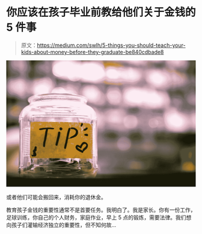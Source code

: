 # 你应该在孩子毕业前教给他们关于金钱的 5 件事

> 原文：<https://medium.com/swlh/5-things-you-should-teach-your-kids-about-money-before-they-graduate-be840cdbade8>

![](img/26790cbf9b38fb7a5932c664143d5940.png)

或者他们可能会搬回来，消耗你的退休金。

教育孩子金钱的重要性通常不是首要任务。我明白了。我是家长。你有一份工作，足球训练，你自己的个人财务，家庭作业，早上 5 点的锻炼，需要法律。我们想向孩子们灌输经济独立的重要性，但不知何故…